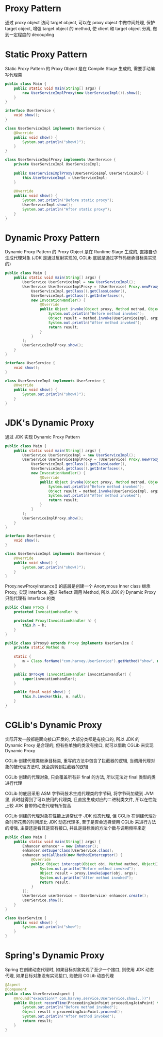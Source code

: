 # Proxy Pattern

通过 proxy object 访问 target object, 可以在 proxy object 中做中间处理, 保护 target object, 增强 target object 的 method, 使 client 和 target object 分离, 做到一定程度的 decoupling

# Static Proxy Pattern

Static Proxy Pattern 的 Proxy Object 是在 Compile Stage 生成的, 需要手动编写代理类

```java
public class Main {
    public static void main(String[] args) {
        new UserServiceImplProxy(new UserServiceImpl()).show();
    }
}

interface UserService {
    void show();
}

class UserServiceImpl implements UserService {
    @Override
    public void show() {
        System.out.println("show()");
    }
}

class UserServiceImplProxy implements UserService {
    private UserServiceImpl UserServiceImpl;
    
    public UserServiceImplProxy(UserServiceImpl UserServiceImpl) {
        this.UserServiceImpl = UserServiceImpl;
    }
    
    @Override
    public void show() {
        System.out.println("Before static proxy");
        UserServiceImpl.show();
        System.out.println("After static proxy");
    }
}
```

# Dynamic Proxy Pattern

Dynamic Proxy Pattern 的 Proxy Object 是在 Runtime Stage 生成的, 直接自动生成代理对象 (JDK 是通过反射实现的, CGLib 底层是通过字节码继承目标类实现的)

```java
public class Main {
    public static void main(String[] args) {
        UserService UserServiceImpl = new UserServiceImpl();
        UserService UserServiceImplProxy = (UserService) Proxy.newProxyInstance(
            UserServiceImpl.getClass().getClassLoader(),
            UserServiceImpl.getClass().getInterfaces(),
            new InvocationHandler() {
                @Override
                public Object invoke(Object proxy, Method method, Object[] args) throws Throwable {
                    System.out.println("Before method invoked");
                    Object result = method.invoke(UserServiceImpl, args);
                    System.out.println("After method invoked");
                    return result;
                }
            }
        );
        UserServiceImplProxy.show();
    }
}

interface UserService {
    void show();
}

class UserServiceImpl implements UserService {
    @Override
    public void show() {
        System.out.println("show()");
    }
}
```

# JDK's Dynamic Proxy

通过 JDK 实现 Dynamic Proxy Pattern

```java
public class Main {
    public static void main(String[] args) {
        UserService UserServiceImpl = new UserServiceImpl();
        UserService UserServiceImplProxy = (UserService) Proxy.newProxyInstance(
            UserServiceImpl.getClass().getClassLoader(),
            UserServiceImpl.getClass().getInterfaces(),
            new InvocationHandler() {
                @Override
                public Object invoke(Object proxy, Method method, Object[] args) throws Throwable {
                    System.out.println("Before method invoked");
                    Object result = method.invoke(UserServiceImpl, args);
                    System.out.println("After method invoked");
                    return result;
                }
            }
        );
        UserServiceImplProxy.show();
    }
}

interface UserService {
    void show();
}

class UserServiceImpl implements UserService {
    @Override
    public void show() {
        System.out.println("show()");
    }
}
```

Proxy.newProxyInstance() 的底层是创建一个 Anonymous Inner class 继承 Proxy, 实现 Interface, 通过 Reflect 调用 Method, 所以 JDK 的 Dynamic Proxy 只能代理有 Interface 的类

```java
public class Proxy {
    protected InvocationHandler h;

    protected Proxy(InvocationHandler h) {
        this.h = h;
    }
}

public class $Proxy0 extends Proxy implements UserService {
    private static Method m;
    
    static {
        m = Class.forName("com.harvey.UserService").getMethod("show", new Class[0]);
    }

    public $Proxy0 (InvocationHandler invocationHandler) {
        super(invocationHandler);
    }

    public final void show() {
        this.h.invoke(this, m, null);
    }
}
```

# CGLib's Dynamic Proxy

实际开发一般都是面向接口开发的, 大部分类都是有接口的, 所以 JDK 的 Dynamic Proxy 是合理的, 但有些单独的类没有接口, 就可以借助 CGLib 来实现 Dynamic Proxy

CGLib 创建代理类继承目标类, 重写的方法中包含了拦截器的逻辑, 当调用代理对象的被代理方法时, 就会跳转到拦截器的逻辑

CGLib 创建的代理对象, 只会覆盖所有非 final 的方法, 所以无法对 final 类型的类进行代理

CGLib 的底层采用 ASM 字节码技术生成代理类的字节码, 将字节码加载到 JVM 里, 此时就得到了可以使用的代理类, 且直接生成对应的二进制类文件, 所以在性能上较 JDK 自带的动态代理有所提高

CGLib 创建的代理对象在性能上通常优于 JDK 动态代理, 但 CGLib 在创建代理对象时所花费的时间却比 JDK 动态代理多, 至于是否会选择使用 CGLib 来进行方法的增强, 主要还是看其是否有接口, 并且是目标类的方法个数与调用频率来定

```java
public class Main {
    public static void main(String[] args) {
        Enhancer enhancer = new Enhancer();
        enhancer.setSuperclass(UserService.class);
        enhancer.setCallback(new MethodInterceptor() {
            @Override
            public Object intercept(Object obj, Method method, Object[] args, MethodProxy proxy) throws Throwable {
                System.out.println("Before method invoked");
                Object result = proxy.invokeSuper(obj, args);
                System.out.println("After method invoked");
                return result;
            }
        });
        UserService userService = (UserService) enhancer.create();
        userService.show();
    }
}

class UserService {
    public void show() {
        System.out.println("show");
    }
}
```

# Spring's Dynamic Proxy

Spring 在创建动态代理时, 如果目标对象实现了至少一个接口, 则使用 JDK 动态代理, 如果目标对象没有实现接口, 则使用 CGLib 动态代理

```java
@Aspect
@Component
public class UserServiceAspect {
    @Around("execution(* com.harvey.service.UserService.show(..))")
    public Object recordTime(ProceedingJoinPoint proceedingJoinPoint) throws Throwable {
        System.out.println("Before method invoked");
        Object result = proceedingJoinPoint.proceed();
        System.out.println("After method invoked");
        return result;
    }
}
```